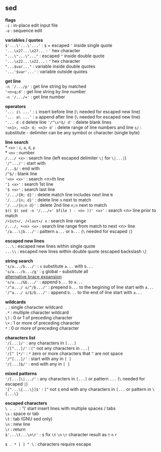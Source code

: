 sed
---

**flags**  
`-i` : in-place edit input file  
`-e` : sequence edit   

**variables / quotes**  
`$'...\'...\'...'` : `$` + escaped `'` inside single quote  
`'...\x27...\x27...` : `'` hex character  
`"...\"...\"..."` : escaped `"` inside double quote  
`'...\x22...\x22...` : `"` hex character  
`"...$var..."` : variable inside double quotes  
`'...'$var'...'` : variable outside quotes  

**get line**  
`-n '/.../p'` : get line string by matched  
`'<n>q;d'` : get line string by line number  
`-n '/.../='` : get line number 

**operators**  
`'... i\ ...'` : `i` insert before line (`\` needed for escaped new line)  
`'... a\ ...'` : `a` append after line (`\` needed for escaped new line)  
`'... d` : `d` delete line
`'/^\s*$/ d'` : delete blank lines  
`'<n1>, <n2> d; <n3> d'` : delete range of line numbers and line 
`s/` : substitute - delimiter can be any symbol or character (single byte)  

**line search**  
\* `<x>` : `i`, `a`, `d`, `p`  
\* `<n>` : number  
`/.../ <x>` : search line (left escaped delimiter `\|` for `\|...|`)  
`'/^.../'` : start with  
`/...$/` : end with  
`/^$/` : blank line  
`'<n> <x>'` : search \<n\>th line  
`'1 <x>'` : search 1st line  
`'$ <x>'` : search last line  
`'/.../{N; d}'` : delete match line includes next line `N`  
`'/.../{n; d}'` : delete line `n` next to match  
`'/.../{n;n d}'` : delete 2nd line `n;n` next to match  
`$(( $( sed -n '/.../=' $file ) - <n> ))' <x>'` : search \<n\> line prior to match  
`/<1st>/, /<last>/ x` : search line range  
`/.../, +<n> <x>` : search line range from match to next \<n\> line  
`'/a...\|b.../'` : pattern `a...` or `b...` (`\` needed for escaped `|`)  

**escaped new lines**  
`...\` : escaped new lines within single quote  
`...\\` : escaped new lines within double quote (escaped backslash `\`)  

**string search**  
`'s/a.../b.../'` : `s` substitute `a...` with `b...`  
`'s/a.../b.../g'` : `g` global - substitute all  
[alternative brace expansion](https://github.com/rern/tips/blob/master/bash/string_extract_edit.md)  
`'s/a.../&b.../'` : append `b...` to `a...`  
`'/^a.../ s/^/b.../'` : prepend `b...` to the begining of line start with `a...`  
`'/^a.../ s/$/b.../'` : append `b...` to the end of line start with `a...`  

**wildcards**  
`.` : single character wildcard  
`.*` : multiple character wildcard  
`\?` : 0 or 1 of preceding character  
`\+` : 1 or more of preceding character  
`*` : 0 or more of preceding character  

**characters list**  
`'/[...]/'` : any characters in `[...]`  
`'/[^...]/'` : `[^` not any characters in `...]`  
`'/[^ ]*/'` : `*` zero or more characters that `^` are not space  
`'/^[...]/'` : start with any in `[ ]`  
`'/[...]$/'` : end with any in `[ ]`  

**mixed patterns**  
`'/[...]\|.../'` : any characters in `[...]` or pattern `...` (`\` needed for escaped `|`)  
`'[^...\{...\}]$'` : `[^` not `$` end with any characters in `[...` or pattern in `\{...\}`

**escaped characters**  
`\ . . ` : '\\' start insert lines with multiple spaces / tabs  
`\s` : space or tab  
`\t` : tab (GNU sed only)  
`\n` : new line  
`\r` : return  
`$'...\t...\n\r'` : `$` fix `\t` `\n` `\r` character result as `t` `n` `r`  

`$ . * [ ] ^ \` : characters require escape   
